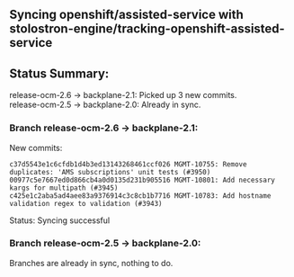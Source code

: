 ## Syncing openshift/assisted-service with stolostron-engine/tracking-openshift-assisted-service

## Status Summary:

release-ocm-2.6 -> backplane-2.1: Picked up 3 new commits.  
release-ocm-2.5 -> backplane-2.0: Already in sync.  

### Branch release-ocm-2.6 -> backplane-2.1:

New commits:

```
c37d5543e1c6cfdb1d4b3ed13143268461ccf026 MGMT-10755: Remove duplicates: 'AMS subscriptions' unit tests (#3950)
00977c5e7667ed0d866cb4a0d0135d231b905516 MGMT-10801: Add necessary kargs for multipath (#3945)
c425e1c2aba5ad4aee83a9376914c3c8cb1b7716 MGMT-10783: Add hostname validation regex to validation (#3943)
```

Status: Syncing successful

### Branch release-ocm-2.5 -> backplane-2.0:

Branches are already in sync, nothing to do.
